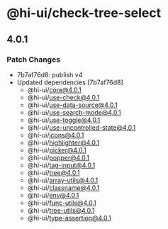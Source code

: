 # @hi-ui/check-tree-select

## 4.0.1

### Patch Changes

- 7b7af76d8: publish v4
- Updated dependencies [7b7af76d8]
  - @hi-ui/core@4.0.1
  - @hi-ui/use-check@4.0.1
  - @hi-ui/use-data-source@4.0.1
  - @hi-ui/use-search-mode@4.0.1
  - @hi-ui/use-toggle@4.0.1
  - @hi-ui/use-uncontrolled-state@4.0.1
  - @hi-ui/icons@4.0.1
  - @hi-ui/highlighter@4.0.1
  - @hi-ui/picker@4.0.1
  - @hi-ui/popper@4.0.1
  - @hi-ui/tag-input@4.0.1
  - @hi-ui/tree@4.0.1
  - @hi-ui/array-utils@4.0.1
  - @hi-ui/classname@4.0.1
  - @hi-ui/env@4.0.1
  - @hi-ui/func-utils@4.0.1
  - @hi-ui/tree-utils@4.0.1
  - @hi-ui/type-assertion@4.0.1
